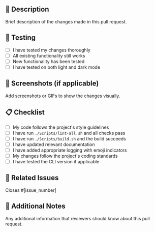 ## 🚀 Description

Brief description of the changes made in this pull request.

## 🧪 Testing

- [ ] I have tested my changes thoroughly
- [ ] All existing functionality still works
- [ ] New functionality has been tested
- [ ] I have tested on both light and dark mode

## 📸 Screenshots (if applicable)

Add screenshots or GIFs to show the changes visually.

## 📋 Checklist

- [ ] My code follows the project's style guidelines
- [ ] I have run `./Scripts/lint-all.sh` and all checks pass
- [ ] I have run `./Scripts/build.sh` and the build succeeds
- [ ] I have updated relevant documentation
- [ ] I have added appropriate logging with emoji indicators
- [ ] My changes follow the project's coding standards
- [ ] I have tested the CLI version if applicable

## 🔗 Related Issues

Closes #[issue_number]

## 📝 Additional Notes

Any additional information that reviewers should know about this pull request.
